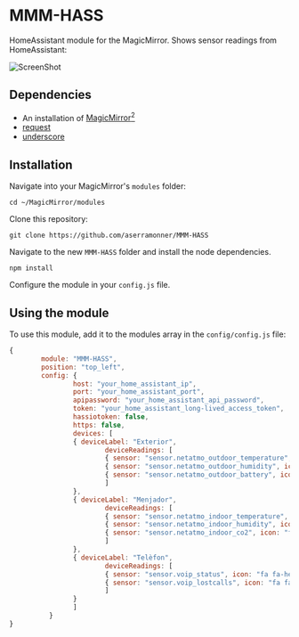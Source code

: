# MMM-HASS
HomeAssistant module for the MagicMirror. Shows sensor readings from HomeAssistant: 

![ScreenShot](/MMM-HASS.png)

## Dependencies
- An installation of [MagicMirror<sup>2</sup>](https://github.com/MichMich/MagicMirror)
- [request](https://www.npmjs.com/package/request)
- [underscore](https://www.npmjs.com/package/underscore)

## Installation
Navigate into your MagicMirror's `modules` folder:
```
cd ~/MagicMirror/modules
```

Clone this repository:
```
git clone https://github.com/aserramonner/MMM-HASS
```

Navigate to the new `MMM-HASS` folder and install the node dependencies.
```
npm install
```

Configure the module in your `config.js` file.

## Using the module
To use this module, add it to the modules array in the `config/config.js` file:
```javascript
{
        module: "MMM-HASS",
        position: "top_left",
        config: {
                host: "your_home_assistant_ip",
                port: "your_home_assistant_port",
                apipassword: "your_home_assistant_api_password",
                token: "your_home_assistant_long-lived_access_token",
                hassiotoken: false,
                https: false,
                devices: [
                { deviceLabel: "Exterior",
                        deviceReadings: [
                        { sensor: "sensor.netatmo_outdoor_temperature", icon: "wi wi-thermometer", prefix: "", suffix: "°"},
                        { sensor: "sensor.netatmo_outdoor_humidity", icon: "wi wi-humidity", suffix: "%"},
                        { sensor: "sensor.netatmo_outdoor_battery", icon: "fa fa-battery-full", suffix: ""}
                        ]
                },
                { deviceLabel: "Menjador",
                        deviceReadings: [
                        { sensor: "sensor.netatmo_indoor_temperature", icon: "wi wi-thermometer", suffix: "°", notification: "INDOOR_TEMPERATURE"},
                        { sensor: "sensor.netatmo_indoor_humidity", icon: "wi wi-humidity", suffix: "%"},
                        { sensor: "sensor.netatmo_indoor_co2", icon: "fa fa-leaf", suffix: ""}
                        ]
                },
                { deviceLabel: "Telèfon",
                        deviceReadings: [
                        { sensor: "sensor.voip_status", icon: "fa fa-heart", suffix: ""},
                        { sensor: "sensor.voip_lostcalls", icon: "fa fa-phone", suffix: ""}
                        ]
                }
                ]
          }
}
```
